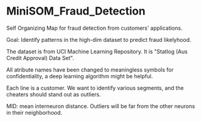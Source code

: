 # MiniSOM_Fraud_Detection


Self Organizing Map for fraud detection from customers' applications.

Goal: Identify patterns in the high-dim dataset to predict fraud likelyhood.

The dataset is from UCI Machine Learning Repository. It is "Statlog (Aus Credit Approval) Data Set".

All atribute names have been changed to meaningless symbols for confidentiality, a deep learning algorithm might be helpful.

Each line is a customer. We want to identify various segments, and the cheaters should stand out as outliers.

MID: mean interneuron distance. Outliers will be far from the other neurons in their neighborhood.

